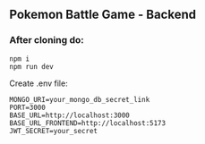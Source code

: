 ## Pokemon Battle Game - Backend

### After cloning do:

```
npm i
npm run dev
```

Create .env file:

```
MONGO_URI=your_mongo_db_secret_link
PORT=3000
BASE_URL=http://localhost:3000
BASE_URL_FRONTEND=http://localhost:5173
JWT_SECRET=your_secret
```

